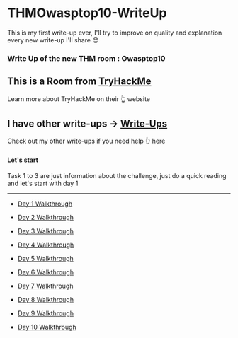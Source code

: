 # THMOwasptop10-WriteUp

This is my first write-up ever, I'll try to improve on quality and explanation every new write-up I'll share :blush:

### Write Up of the new THM room : Owasptop10

## This is a Room from [TryHackMe](https://tryhackme.com/ "TryHackMe")
Learn more about TryHackMe on their :point_up_2: website

## I have other write-ups -> [Write-Ups](https://github.com/LightFoe/THM-WriteUp#rooms "Write-Ups")
Check out my other write-ups if you need help :point_up_2: here

#### Let's start 

Task 1 to 3 are just information about the challenge, just do a quick reading and let's start with day 1
***
  * [Day 1 Walkthrough](https://github.com/LightFoe/THM-WriteUp/blob/master/Owasptop10/Days/Day1.md#day-1 "Day 1")

  * [Day 2 Walkthrough](https://github.com/LightFoe/THM-WriteUp/blob/master/Owasptop10/Days/Day2.md#day-2 "Day 2")
  
  * [Day 3 Walkthrough](https://github.com/LightFoe/THM-WriteUp/blob/master/Owasptop10/Days/Day3.md#day-3 "Day 3")
  
  * [Day 4 Walkthrough](https://github.com/LightFoe/THM-WriteUp/blob/master/Owasptop10/Days/Day4.md#day-4 "Day 4")

  * [Day 5 Walkthrough](https://github.com/LightFoe/THM-WriteUp/blob/master/Owasptop10/Days/Day5.md#day-5 "Day 5")
  
  * [Day 6 Walkthrough](https://github.com/LightFoe/THM-WriteUp/blob/master/Owasptop10/Days/Day6.md#day-6 "Day 6")

  * [Day 7 Walkthrough](https://github.com/LightFoe/THM-WriteUp/blob/master/Owasptop10/Days/Day7.md#day-7 "Day 7")

  * [Day 8 Walkthrough](https://github.com/LightFoe/THM-WriteUp/blob/master/Owasptop10/Days/Day8.md#day-8 "Day 8")

  * [Day 9 Walkthrough](https://github.com/LightFoe/THM-WriteUp/blob/master/Owasptop10/Days/Day9.md#day-9 "Day 9")
   
  * [Day 10 Walkthrough](https://github.com/LightFoe/THM-WriteUp/blob/master/Owasptop10/Days/Day10.md#day-10 "Day 10")
